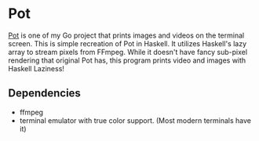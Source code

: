 # Pot
[Pot](https://github.com/SeungheonOh/pot) is one of my Go project that prints images and videos on the terminal screen. 
This is simple recreation of Pot in Haskell. It utilizes Haskell's lazy array to stream pixels from FFmpeg. While it doesn't have fancy sub-pixel rendering that original Pot has, this program prints video and images with Haskell Laziness!

## Dependencies
- ffmpeg
- terminal emulator with true color support. (Most modern terminals have it)